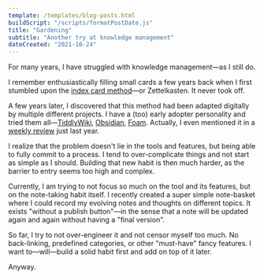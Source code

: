 ```yaml
---
template: /templates/blog-posts.html
buildScript: "/scripts/formatPostDate.js"
title: "Gardening"
subtitle: "Another try at knowledge management"
dateCreated: "2021-10-24"
---
```


For many years, I have struggled with knowledge management—as I still do.

I remember enthusiastically filling small cards a few years back when I first stumbled upon the [index card method](http://www.raulpacheco.org/2018/11/note-taking-techniques-i-the-index-card-method/)—or Zettelkasten. It never took off.

A few years later, I discovered that this method had been adapted digitally by multiple different projects. I have a (too) early adopter personality and tried them all—[TiddlyWiki](https://tiddlywiki.com/), [Obsidian](https://obsidian.md/), [Foam](https://foambubble.github.io/foam/). Actually, I even mentioned it in a [weekly review](/posts/3-friends-and-digital-gardening) just last year.

I realize that the problem doesn't lie in the tools and features, but being able to fully commit to a process. I tend to over-complicate things and not start as simple as I should. Building that new habit is then much harder, as the barrier to entry seems too high and complex.

Currently, I am trying to not focus so much on the tool and its features, but on the note-taking habit itself. I recently created a super simple note-basket where I could record my evolving notes and thoughts on different topics. It exists "without a publish button"—in the sense that a note will be updated again and again without having a "final version".

So far, I try to not over-engineer it and not censor myself too much. No back-linking, predefined categories, or other "must-have" fancy features. I want to—will—build a solid habit first and add on top of it later.

Anyway.
